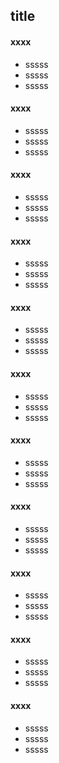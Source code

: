 ## title 


#### xxxx

* sssss
* sssss
* sssss

#### xxxx

* sssss
* sssss
* sssss

#### xxxx

* sssss
* sssss
* sssss

#### xxxx

* sssss
* sssss
* sssss

#### xxxx

* sssss
* sssss
* sssss

#### xxxx

* sssss
* sssss
* sssss

#### xxxx

* sssss
* sssss
* sssss

#### xxxx

* sssss
* sssss
* sssss

#### xxxx

* sssss
* sssss
* sssss

#### xxxx

* sssss
* sssss
* sssss

#### xxxx

* sssss
* sssss
* sssss
